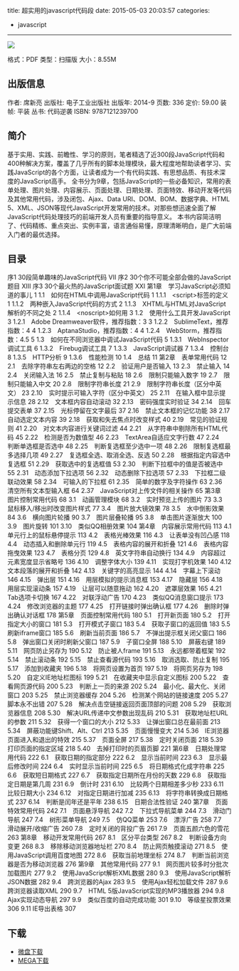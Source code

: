 title: 超实用的javascript代码段
date: 2015-05-03 20:03:57
categories:
  - javascript
---

![](http://img5.douban.com/lpic/s27427649.jpg)

格式：PDF
类型：扫描版
大小：8.55M

<!--more-->

## 出版信息 ##

作者: 席新亮 
出版社: 电子工业出版社
出版年: 2014-9
页数: 336
定价: 59.00
装帧: 平装
丛书: 代码逆袭
ISBN: 9787121239700

## 简介 ##

基于实用、实践、前瞻性、学习的原则，笔者精选了近300段JavaScript代码和400种解决方案，覆盖了几乎所有的脚本处理模块，最大程度地帮助读者学习、实践JavaScript的各个方面，让读者成为一个有代码实践、有思想品质、有技术深度的JavaScript高手。
全书分为9章，包括JavaScript的一些必备知识，常用的表单处理、图片处理、内容展示、页面处理、日期处理、页面特效、移动开发等代码及其他常用代码，涉及闭包、Ajax、Data URI、DOM、BOM、数据字典、HTML 5、XML、JSON等现代JavaScript开发常用的技术。对那些想迅速全面了解JavaScript代码处理技巧的前端开发人员有重要的指导意义。
本书内容简洁明了、代码精练、重点突出、实例丰富，语言通俗易懂，原理清晰明白，是广大前端入门者的最优选择。

## 目录 ##

序1 30段简单趣味的JavaScript代码	VII
序2 30个你不可能全部会做的JavaScript题目	XIII
序3 30个最火热的JavaScript面试题	XXI
第1章　学习JavaScript必须知道的事儿	1
1.1　如何在HTML中调用JavaScript代码	1
1.1.1　&lt;script&gt;标签的定义	1
1.1.2　两种嵌入JavaScript代码的方式	2
1.1.3　XHTML与HTML对JavaScript解析的不同之处	2
1.1.4　&lt;noscript&gt;如何用	3
1.2　使用什么工具开发JavaScript	3
1.2.1　Adobe Dreamweaver软件，推荐指数：3	3
1.2.2　SublimeText，推荐指数：4	4
1.2.3　AptanaStudio，推荐指数：4	4
1.2.4　WebStorm，推荐指数：4.5	5
1.3　如何在不同浏览器中调试JavaScript代码	5
1.3.1　WebInspector调试工具	6
1.3.2　Firebug调试工具	7
1.3.3　JavaScript调试器	7
1.3.4　控制台	8
1.3.5　HTTP分析	9
1.3.6　性能检测	10
1.4　总结	11
第2章　表单常用代码	12
2.1　去除字符串左右两边的空格	12
2.2　验证用户是否输入	13
2.3　禁止输入	14
2.4　关闭输入法	16
2.5　禁止复制与粘贴	18
2.6　限制只能输入数字	19
2.7　限制只能输入中文	20
2.8　限制字符串长度	21
2.9　限制字符串长度（区分中英文）	23
2.10　实时提示可输入字符（区分中英文）	25
2.11　在输入框中显示提示信息	28
2.12　文本框内容自动滚动	32
2.13　密码强度实时验证	34
2.14　回车提交表单	37
2.15　光标停留在文字最后	37
2.16　禁止文本框的记忆功能	38
2.17　自动选定文本内容	39
2.18　获取和失去焦点时改变样式	40
2.19　常见的验证规则	41
2.20　对文本内容进行关键词过滤	44
2.21　从字符串中剔除所有HTML代码	45
2.22　检测是否为数值型	46
2.23　TextArea自适应文字行数	47
2.24　判断单选框是否选中	48
2.25　判断复选框至少选中一项	48
2.26　限制复选框最多选择几项	49
2.27　复选框全选、取消全选、反选	50
2.28　根据指定内容选中复选框	51
2.29　获取选中的复选框值	53
2.30　判断下拉框中的值是否被选中	55
2.31　动态添加下拉选项	56
2.32　动态删除下拉选项	57
2.33　下拉框二级联动效果	58
2.34　可输入的下拉框	61
2.35　简单的数字及字符操作	63
2.36　清空所有文本型输入框	64
2.37　JavaScript对上传文件的相关操作	65
第3章　图片控制常用代码	68
3.1　动画管理模块	68
3.2　实时预览上传的图片	73
3.3　鼠标移入/移出时改变图片样式	77
3.4　图片放大镜效果	78
3.5　水中倒影效果	84
3.6　横向图片轮播	90
3.7　图片层叠轮播	95
3.8　单击图片逐渐放大	100
3.9　图片旋转	101
3.10　类似QQ相册效果	104
第4章　内容展示常用代码	113
4.1　单元行上的鼠标悬停提示	113
4.2　表格光棒效果	116
4.3　让表单没有凹凸感	118
4.4　动态插入和删除单元行	119
4.5　表格内容的展开和折叠	121
4.6　表格内容拖曳效果	123
4.7　表格分页	129
4.8　英文字符串自动换行	134
4.9　内容超过元素宽度显示省略号	136
4.10　调整字体大小	139
4.11　实现打字机效果	140
4.12　文本段落的展开和折叠	142
4.13　关键字的高亮显示	144
4.14　字幕上下滚动	146
4.15　弹出层	151
4.16　用层模拟的提示消息框	153
4.17　隐藏层	156
4.18　用层实现滚动条	157
4.19　让层可以随意拖动	162
4.20　遮罩层效果	165
4.21　Tab选项卡切换	167
4.22　对联浮动广告	170
4.23　类似QQ消息窗口提示	173
4.24　修改浏览器的主题	177
4.25　打开链接时弹出确认框	177
4.26　删除时弹出确认对话框	178
第5章　页面控制常用代码	180
5.1　打开新页面	180
5.2　打开指定大小的窗口	181
5.3　打开模式子窗口	183
5.4　获取子窗口的返回值	183
5.5　刷新iframe窗口	185
5.6　刷新当前页面	186
5.7　不弹出提示框关闭父窗口	186
5.8　弹出窗口关闭时刷新父窗口	187
5.9　子窗口全屏	188
5.10　屏蔽右键	189
5.11　网页防止另存为	190
5.12　防止被人frame	191
5.13　永远都带着框架	192
5.14　禁止滚动条	192
5.15　禁止查看源代码	193
5.16　取消选取、防止复制	195
5.17　添加到收藏夹	196
5.18　将网页设置为首页	197
5.19　将网页另存为	198
5.20　自定义IE地址栏图标	199
5.21　在收藏夹中显示自定义图标	200
5.22　查看网页源代码	200
5.23　判断上一页的来源	202
5.24　最小化、最大化、关闭窗口	203
5.25　禁止浏览器缓存	204
5.26　检测某个网站的链接速度	205
5.27　脚本永不出错	207
5.28　解决点击空链接返回页面顶部的问题	208
5.29　获取浏览器信息	208
5.30　解决URL传递中文参数出现乱码	210
5.31　获取地址栏URL的参数	211
5.32　获得一个窗口的大小	212
5.33　让弹出窗口总在最前面	213
5.34　屏蔽功能键Shift、Alt、Ctrl	213
5.35　页面慢慢变大	214
5.36　IE浏览器页面进入和退出的特效	215
5.37　页面全屏	217
5.38　定时关闭页面	218
5.39　打印页面的指定区域	218
5.40　去掉打印时的页眉页脚	221
第6章　日期处理常用代码	222
6.1　获取日期的指定部分	222
6.2　显示当前时间	223
6.3　显示最后修改时间	224
6.4　实时显示当前时间	225
6.5　将日期格式化成字符串	225
6.6　获取短日期格式	227
6.7　获取指定日期所在月份的天数	229
6.8　获取指定日期是第几周	231
6.9　倒计时	231
6.10　比较两个日期相差多少秒	233
6.11　比较日期大小	234
6.12　对指定日期进行加减	235
6.13　将字符串转换成日期格式	237
6.14　判断是闰年还是平年	238
6.15　日期合法性验证	240
第7章　页面特效常用代码	242
7.1　页面悬浮导航	242
7.2　下拉式导航菜单	244
7.3　滑动门导航	247
7.4　树形菜单导航	249
7.5　仿QQ菜单	253
7.6　漂浮广告	258
7.7　滑动展开/收缩广告	260
7.8　定时关闭的背投广告	261
7.9　页面五颜六色的雪花	263
第8章　移动开发常用代码	267
8.1　区分平台类型	267
8.2　判断设备方向变更	268
8.3　移除移动浏览器地址栏	270
8.4　防止网页触摸滚动	271
8.5　使用JavaScript调用百度地图	272
8.6　获取当前地理坐标	274
8.7　判断当前浏览器是否为移动浏览器	276
第9章　其他常用代码	277
9.1　网页图片较多时分批次加载图片	277
9.2　使用JavaScript解析XML数据	280
9.3　使用JavaScript解析JSON数据	282
9.4　跨浏览器的Ajax	283
9.5　使用Ajax轻松加载文件	287
9.6　跨浏览器读取XML	290
9.7　HTML 5版JavaScript实现的MP3播放器	294
9.8　Ajax实现动态导航	297
9.9　类似百度的自动完成功能	301
9.10　等级星投票效果	306
9.11 IE导出表格 307

## 下载 ##

+ [微盘下载](http://vdisk.weibo.com/s/aADaW4YROVwuG)
+ [MEGA下载](https://mega.co.nz/#!nYsynCSD!lBAA0frZKoNNPvinw8vC4nJ3BEFqZ7GaA57pfLvuxxk)